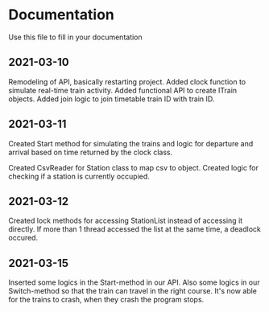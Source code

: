 # Documentation

Use this file to fill in your documentation

## 2021-03-10
Remodeling of API, basically restarting project. Added clock function to simulate real-time train activity. Added functional API to create ITrain objects. Added join logic to join timetable train ID with train ID.

## 2021-03-11
Created Start method for simulating the trains and logic for departure and arrival based on time returned by the clock class.

Created CsvReader for Station class to map csv to object. Created logic for checking if a station is currently occupied. 

## 2021-03-12
Created lock methods for accessing StationList instead of accessing it directly. If more than 1 thread accessed the list at the same time, a deadlock occured.

## 2021-03-15
Inserted some logics in the Start-method in our API. Also some logics in our Switch-method so that the train can travel in the right course. It's now able for the trains to crash, when they crash the program stops.   

